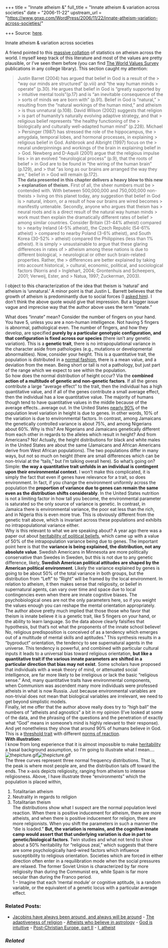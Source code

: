 +++
title = "Innate atheism &"
full_title = "Innate atheism & variation across societies"
date = "2006-11-22"
upstream_url = "https://www.gnxp.com/WordPress/2006/11/22/innate-atheism-variation-across-societies/"

+++
Source: [here](https://www.gnxp.com/WordPress/2006/11/22/innate-atheism-variation-across-societies/).

Innate atheism & variation across societies

A friend pointed to this [massive collation](http://www.pitzer.edu/academics/faculty/zuckerman/atheism.html) of statistics on atheism across the world. I myself keep track of this literature and most of the values are pretty plausible, or I’ve seen them before (you can find [The World Values Survey](http://www.worldvaluessurvey.org/) publications in any college library). This section caught my attention:

> Justin Barret (2004) has argued that belief in God is a result of the > “way our minds are structured” (p.viii) and “the way human minds > operate” (p.30). He argues that belief in God is “greatly supported by > intuitive mental tools”(p.17) and is “an inevitable consequence of the > sorts of minds we are born with” (p.91). Belief in God is “natural,” > resulting from the “natural workings of the human mind,” and atheism > is thus unnatural (p.108). David Wilson (2002) suggests that religion > is part of humanity’s naturally evolving adaptive strategy, and that > religious belief represents “the healthy functioning of the > biologically and culturally well-adapted human mind” (p.228). Michael > Persinger (1987) has stressed the role of the hippocampus, the > amygdala, temporal lobes, and hormonal processes, in explaining > religious belief in God. Ashbrook and Albright (1997) focus on the > neural underpinnings and workings of the brain in explaining belief in > God. Newberg and D-Aquili (2001) argue that the religious impulse lies > in an evolved “neurological process” (p.9), that the roots of belief > in God are to be found in “the wiring of the human brain” (p.129), and > that “as long as our brains are arranged the way they are,” belief in > God will remain (p.172).  
> **The data presented in this chapter delivers a heavy blow to this new > explanation of theism.** First of all, the sheer numbers must be > contended with. With between 500,000,000 and 750,000,000 non-theists > living on this planet today, any suggestion that belief in God is > natural, inborn, or a result of how our brains are wired becomes > manifestly untenable. Secondly, anyone who argues that theism has > neural roots and is a direct result of the natural way human minds > work must then explain the dramatically different rates of belief > among similar countries. Consider Britain (31-44% atheist) compared to > nearby Ireland (4-5% atheist), the Czech Republic (54-61% atheist) > compared to nearby Poland (3-6% atheist), and South Korea (30-52% > atheist) compared the Philippines (less than 1% atheist). It is simply > unsustainable to argue that these glaring differences in rates of > atheism among these nations is due to different biological, > neurological or other such brain-related properties. Rather, the > differences are better explained by taking into account historical, > cultural, economic, political, and sociological factors (Norris and > Inglehart, 2004; Grontenhuis and Scheepers, 2001; Verweij, Ester, and > Natua, 1997; Zuckerman, 2003).

I object to this characterization of the idea that theism is ‘natural’ and atheism is ‘unnatural.’ A minor point is that Justin L. Barrett believes that the growth of atheism is predominantly due to social forces (I [asked him](https://www.gnxp.com/blog/2006/04/10-questions-for-justin-l-barrett.php)). I don’t think the above quote would give that impression. But a bigger issue vague and imprecise way that the author above uses the term “innate.”

  
What does “innate” mean? Consider the number of fingers on your hand. You have 5, unless you are a non-human intelligence. Not having 5 fingers is abnormal, pathological even. The number of fingers, and how they develop, are specified **purely by a particular genotypic configuration, and that configuration is fixed across our species** (there isn’t any genetic variation). This is a **genetic trait**, there is no intrapopulational variance in the character aside from pathologies (e.g., mutations or developmental abnormalities). Now, consider your height. This is a quantitative trait, the population is distributed in a [normal fashion](https://en.wikipedia.org/wiki/Normal_distribution), there is a mean value, and a deviation from the mean. Being short or tall is not a pathology, but just part of the range which we expect to see within the population.  
So how does the normal distribution of height occur? Via the **combined action of a multitude of genetic and non-genetic factors**. If all the genes contribute a large “average effect” to the trait, then the individual has a high quantitative value, and if all of the genes contribute a small average effect, then the individual has a low quantitative value. The majority of humans though tend to have quantitative values in the middle because of the average effects…average out. In the United States [nearly 90%](https://www.gnxp.com/MT2/archives/002237.html) of the population level variation in height is due to genes. In other words, 10% of the variation is due to environmental factors. In contrast, among Jamaicans the genetically controlled variance is about 75%, and among Nigerians about 60%. Why is this? Are Nigerians and Jamaicans genetically different from each other in regards to the alleles which result in height? And from Americans? No! Actually, the height distributions for black and white males in the United States are about the same (Jamaicans and African Americans derive from West African populations). The two populations differ in many ways, but not so much on height (there are small differences which can be non-trivial at the “tails,” but I’m talking overall here). So what’s going on? Simple: **the way a quantitative trait unfolds in an individual is contingent upon their environmental context**. I won’t make this complicated, it is simply the fact that even if genes have relevance for a trait, so does environment. In fact, if you change the environment uniformly across the population the **proportion of variance due to genes can remain the same even as the distribution shifts considerably**. In the United States nutrition is not a limiting factor in how tall you become, the environmental parameter is saturated so the only source of variance is genetic. In contrast, in Jamaica there is environmental variance, the poor eat less than the rich, and in Nigeria this is even more true. This is obviously different from the genetic trait above, which is invariant across these populations and exhibits no intrapopulational variance either.  
Why is this relevant to what we are speaking about? A year ago there was a paper out about [heritability of political beliefs](https://www.gnxp.com/MT2/archives/004096.html), which came up with a value of 50% of the intrapopulation variance being due to genes. The important point here is that the **variance is being explained, the distribution, not any absolute value**. Swedish Americans in Minnesota are more politically conservative than Swedes in Sweden, but this is not due to any genetic difference, likely, **Swedish American political attitudes are shaped by the American political environment**. Likely the variance explained by genes is going to be about 50% of the total variance in both groups, but the distribution from “Left” to “Right” will be framed by the local environment. In relation to atheism, it then makes sense that religiosity, or belief in supernatural agents, can vary over time and space due to local contingencies even when there are innate cognitive biases. The psychobiological ones are not the only parameters here, so if you weight the values enough you can reshape the mental orientation appropriately. The author above pretty much implied that those those who favor that theism is innate believe it is a genetic trait, like 5 fingers on your hand, or the ability to learn language. So the data above clearly falsifies that hypothesis, but that’s not what the proponents of the innate school believe!  
No, religious predisposition is conceived of as a tendency which emerges out of a multitude of mental skills and aptitudes.¹ This synthesis results in a “byproduct” orientation, the tendency to see supernatural agents in the universe. This tendency is powerful, and combined with particular cultural inputs it leads to a universal bias toward religious orientation, **but like a quantitative trait if the various innate parameters are shifted in a particular direction that bias may not exist**. Some scholars have proposed that individuals with a weak theory of mind, or attenuated social intelligence, are far more likely to be irreligious or lack the basic “religious sense.” And, many quantitative traits have environmental components, when Communism was ascendent many more individuals were professed atheists in what is now Russia. Just because environmental variables are non-trivial does not mean that biological variables are irrelevant, we need to get beyond simplistic models.  
Finally, let me offer that the author above really does try to “high ball” the numbers of “atheists and agnostics” a bit in my opinion (I’ve looked at some of the data, and the phrasing of the questions and the penetration of exactly what “God” means in someone’s mind is highly relevant to their response). And yet nonetheless they show that around 90% of humans believe in God. This is a [threshold trait](http://www.kursus.kvl.dk/shares/vetgen/_Popgen/genetics/8/8/sld009.htm) with different [norms of reaction](https://en.wikipedia.org/wiki/Norms_of_reaction).  
**With illustration:**  
I know from long experience that it is almost impossible to make [heritability](https://en.wikipedia.org/wiki/Heritability) a basal background assumption, so I’m going to illustrate what I mean….  
![thepicture.gif](https://i0.wp.com/blogs.discovermagazine.com/gnxp/files/2006/11/thepicture.gif?resize=450%2C296)![thepicture.gif](https://i0.wp.com/blogs.discovermagazine.com/gnxp/files/2006/11/thepicture.gif?resize=450%2C296)  
The three curves represent three normal frequency distributions. That is, the peak is where most people are, and the distribution tails off toward the ends. The x-axis depicts religiosity, ranging from atheism to intense religiosness. Above, I have illustrate three “environments” which the population is placed within,  
1) Totalitarian atheism  
2) Neutrality in regards to religion  
3) Totalitarian theism  
The distributions show what I suspect are the normal population level reaction. When there is positive inducement for atheism, there are more atheists, and when there is positive inducement for religion, there are more religionists. When you shift the parameters in such a manner the “die is loaded.” **But, the variation is remains, and the cognitive innate camp would assert that that underlying variation is due in part to genetic/biological factors**. Twin studies and what not tend to show about a 50% heritability for “religious zeal,” which suggests that there are some psychologically hard-wired factors which influence susceptibility to religious orientation. Societies which are forced in either direction often enter in a requilibration mode when the social pressures are relaxed. The former Soviet Union is characterized by far more religiosity than during the Communist era, while Spain is far more secular than during the Franco period.  
1 – Imagine that each ‘mental module’ or cognitive aptitude, is a random variable, or the equivalent of a genetic locus with a particular average effect.

### Related Posts:

- [Jacobins have always been around, and always will be
  around](https://www.gnxp.com/WordPress/2012/09/05/jacobins-have-always-been-around-and-always-will-be-around/) - [The adaptiveness of
  religion](https://www.gnxp.com/WordPress/2007/04/23/the-adaptiveness-of-religion/) - [Atheists who believe in
  astrology](https://www.gnxp.com/WordPress/2008/01/23/atheists-who-believe-in-astrology/) - [God is
  intuitive](https://www.gnxp.com/WordPress/2011/09/20/god-is-intuitive/) - [Post-Christian Europe, part
  II](https://www.gnxp.com/WordPress/2006/11/30/post-christian-europe-part-ii/) - [I, atheist](https://www.gnxp.com/WordPress/2005/11/14/i-atheist/)

### *Related*

[](https://www.addtoany.com/add_to/facebook?linkurl=https%3A%2F%2Fwww.gnxp.com%2FWordPress%2F2006%2F11%2F22%2Finnate-atheism-variation-across-societies%2F&linkname=Innate%20atheism%20%26%20variation%20across%20societies "Facebook")[](https://www.addtoany.com/add_to/twitter?linkurl=https%3A%2F%2Fwww.gnxp.com%2FWordPress%2F2006%2F11%2F22%2Finnate-atheism-variation-across-societies%2F&linkname=Innate%20atheism%20%26%20variation%20across%20societies "Twitter")[](https://www.addtoany.com/add_to/email?linkurl=https%3A%2F%2Fwww.gnxp.com%2FWordPress%2F2006%2F11%2F22%2Finnate-atheism-variation-across-societies%2F&linkname=Innate%20atheism%20%26%20variation%20across%20societies "Email")[](https://www.addtoany.com/share)
